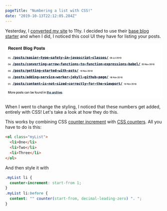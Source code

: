 ```yaml
---
pageTitle: "Numbering a list with CSS!"
date: "2019-10-13T22:12:05.284Z"
---
```


Yesterday, I [converted my site](/thoughts/feeling-connected-with-my-website/) to 11ty. I decided to use their [base blog starter](https://github.com/11ty/eleventy-base-blog) and when I did, I noticed this cool UI they have for listing your posts.

<img src="/img/my-website.png" alt="Screenshot of my website" />

When I went to change the styling, I noticed that these numbers get added, entirely with CSS! Let's take a look at how they do this.

This works by combining CSS [counter increment](https://developer.mozilla.org/en-US/docs/Web/CSS/counter-increment) with [CSS counters](https://developer.mozilla.org/en-US/docs/Web/CSS/CSS_Lists_and_Counters/Using_CSS_counters). All you have to do is this:

```html
<ol class="myList">
  <li>One</li>
  <li>Two</li>
  <li>Three</li>
</ol>
```

And then style it with

```css
.myList li {
  counter-increment: start-from 1;
}
.myList li:before {
  content: "" counter(start-from, decimal-leading-zero) ". ";
}
```
